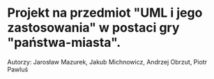 # Projekt na przedmiot "UML i jego zastosowania" w postaci gry "państwa-miasta".
Autorzy:
Jarosław Mazurek,
Jakub Michnowicz,
Andrzej Obrzut,
Piotr Pawluś
